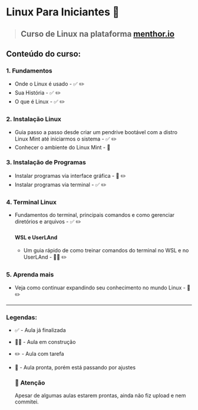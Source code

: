 # Linux Para Iniciantes 🐧
> ## Curso de Linux na plataforma [__menthor.io__](https://menthor.io)

## Conteúdo do curso:
### 1. __Fundamentos__
   - Onde o Linux é usado - ✅ ✏️
   - Sua História - ✅ ✏️
   - O que é Linux - ✅ ✏️
### 2. __Instalação Linux__
  - Guia passo a passo desde criar um pendrive bootável com a distro Linux Mint até iniciarmos o sistema - ✅ ✏️
  - Conhecer o ambiente do Linux Mint - 🔁
### 3. __Instalação de Programas__
  - Instalar programas via interface gráfica  - 🔁 ✏️
  - Instalar programas via terminal -  ✅ ✏️
### 4. __Terminal Linux__
 - Fundamentos do terminal, principais comandos e como gerenciar diretórios e arquivos - ✅ ✏️
   #### WSL e UserLAnd
     - Um guia rápido de como treinar comandos do terminal no WSL e no UserLAnd - 👷‍♂️ ✏️
### 5. __Aprenda mais__
  - Veja como continuar expandindo seu conhecimento no mundo Linux - 🔁 ✏️

___

### Legendas:

- ✅ - Aula já finalizada
- 👷‍♂️ - Aula em construção
- ✏️ - Aula com tarefa
- 🔁 - Aula pronta, porém está passando por ajustes

  ### 🚨 Atenção

  Apesar de algumas aulas estarem prontas, ainda não fiz upload e nem commitei.
